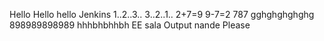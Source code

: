 Hello Hello
hello Jenkins
1..2..3..
3..2..1..
2+7=9
9-7=2
787
gghghghghghg
898989898989
hhhbhbhhbh
EE sala Output nande
Please
